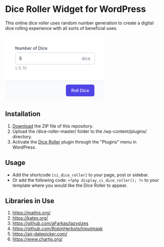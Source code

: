 # Dice Roller Widget for WordPress

This online dice roller uses random number generation to create a digital dice rolling experience with all sorts of beneficial uses.

![Dice Roller Input Form](/assets/images/screenshot-1.png "Dice Roller Input Form")

## Installation

1. [Download](https://github.com/pub-calculator-io/dice-roller/archive/refs/heads/master.zip) the ZIP file of this repository.
2. Upload the /dice-roller-master/ folder to the /wp-content/plugins/ directory.
3. Activate the [Dice Roller](https://www.calculator.io/dice-roller/ "Dice Roller Homepage") plugin through the "Plugins" menu in WordPress.

## Usage
* Add the shortcode `[ci_dice_roller]` to your page, post or sidebar.
* Or add the following code: `<?php display_ci_dice_roller(); ?>` to your template where you would like the Dice Roller to appear.

## Libraries in Use
1. https://mathjs.org/
2. https://katex.org/
3. https://github.com/aFarkas/lazysizes
4. https://github.com/RobinHerbots/Inputmask
5. https://air-datepicker.com/
6. https://www.chartjs.org/
